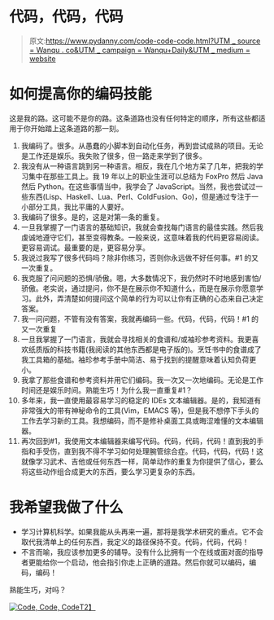 # 代码，代码，代码

> 原文:[https://www.pydanny.com/code-code-code.html?UTM _ source = Wanqu . co&UTM _ campaign = Wanqu+Daily&UTM _ medium = website](https://www.pydanny.com/code-code-code.html?utm_source=wanqu.co&utm_campaign=Wanqu+Daily&utm_medium=website)

# 如何提高你的编码技能

这是我的路。这可能不是你的路。这条道路也没有任何特定的顺序，所有这些都适用于你开始踏上这条道路的那一刻。

1.  我编码了。很多。从愚蠢的小脚本到自动化任务，再到尝试成熟的项目。无论是工作还是娱乐。我失败了很多，但一路走来学到了很多。
2.  我没有从一种语言跳到另一种语言。相反，我在几个地方呆了几年，把我的学习集中在那些工具上。我 19 年以上的职业生涯可以总结为 FoxPro 然后 Java 然后 Python。在这些事情当中，我学会了 JavaScript。当然，我也尝试过一些东西(Lisp、Haskell、Lua、Perl、ColdFusion、Go)，但是通过专注于一小部分工具，我比平庸的人要好。
3.  我编码了很多。是的，这是对第一条的重复。
4.  一旦我掌握了一门语言的基础知识，我就会查找每门语言的最佳实践。然后我虔诚地遵守它们，甚至变得教条。一般来说，这意味着我的代码更容易阅读。更容易调试。最重要的是，更容易分享。
5.  我说过我写了很多代码吗？除非你练习，否则你永远做不好任何事。#1 的又一次重复。
6.  我克服了问问题的恐惧/骄傲。嗯，大多数情况下，我仍然时不时地感到害怕/骄傲。老实说，通过提问，你不是在展示你不知道什么，而是在展示你愿意学习。此外，弄清楚如何提问这个简单的行为可以让你有正确的心态来自己决定答案。
7.  我一问问题，不管有没有答案，我就再编码一些。代码，代码，代码！#1 的又一次重复
8.  一旦我掌握了一门语言，我就会寻找相关的食谱和/或袖珍参考资料。我更喜欢纸质版的科技书籍(我阅读的其他东西都是电子版的)。烹饪书中的食谱成了我工具箱的基础。袖珍参考手册中简洁、易于找到的提醒意味着认知负荷更小。
9.  我拿了那些食谱和参考资料并用它们编码。我一次又一次地编码。无论是工作时间还是娱乐时间。熟能生巧！为什么我一直重复#1？
10.  多年来，我一直使用最容易学习的稳定的 IDEs 文本编辑器。是的，我知道有非常强大的带有神秘命令的工具(Vim，EMACS 等)，但是我不想停下手头的工作去学习新的工具。我想编码，而不是修补桌面工具或晦涩难懂的文本编辑器。
11.  再次回到#1，我使用文本编辑器来编写代码。代码，代码，代码！直到我的手指和手受伤，直到我不得不学习如何处理腕管综合症。代码，代码，代码！这就像学习武术、吉他或任何东西一样，简单动作的重复为你提供了信心，要么将这些动作组合成更大的东西，要么学习更复杂的东西。

# 我希望我做了什么

*   学习计算机科学。如果我能从头再来一遍，那将是我学术研究的重点。它不会取代我清单上的任何东西，我定义的路径保持不变。代码，代码，代码！
*   不言而喻，我应该参加更多的辅导。没有什么比拥有一个在线或面对面的指导者更能给你一个启动，他会指引你走上正确的道路。然后你就可以编码，编码，编码！

熟能生巧，对吗？

[![Code, Code, Code](../Images/cda54f9a189f18d912549107dc25ef32.png)T2】](/code-code-code.html)
